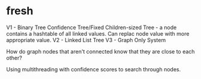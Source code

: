 # fresh

V1 - Binary Tree Confidence Tree/Fixed Children-sized Tree - a node contains a
hashtable of all linked values. Can replac node value with more appropriate
value. 
V2 - Linked List Tree
V3 - Graph Only System

How do graph nodes that aren't connected know that they are close to each
other?

Using multithreading with confidence scores to search through nodes.
